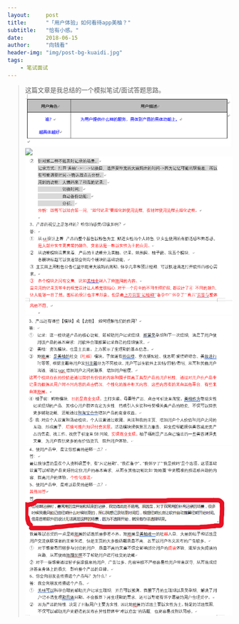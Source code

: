 ```yaml
---
layout:     post
title:      "「用户体验」如何看待app美柚？"
subtitle:   "恰有小感。"
date:       2018-06-15
author:     "向钱看"
header-img: "img/post-bg-kuaidi.jpg"
tags:
    - 笔试面试
---
```


> 这篇文章是我总结的一个模拟笔试/面试答题思路。
![用户表](/img/in-post/yonghu.png)
![](/img/in-post/post-meiyou1.png)
![](/img/in-post/post-meiyou2.png)
![](/img/in-post/post-meiyou3.png)
![](/img/in-post/post-meiyou4.png)
